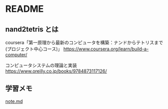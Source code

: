 # README

## nand2tetris とは

coursera「第一原理から最新のコンピュータを構築：ナンドからテトリスまで (プロジェクト中心コース)」
https://www.coursera.org/learn/build-a-computer/

コンピュータシステムの理論と実装
https://www.oreilly.co.jp/books/9784873117126/

## 学習メモ

[note.md](note.md)